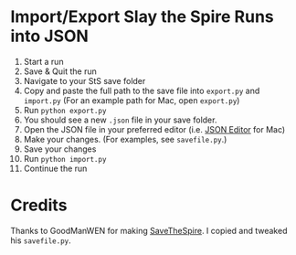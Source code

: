 # Import/Export Slay the Spire Runs into JSON

1. Start a run
2. Save & Quit the run
3. Navigate to your StS save folder
4. Copy and paste the full path to the save file into `export.py` and `import.py` (For an example path for Mac, open `export.py`)
5. Run `python export.py`
6. You should see a new `.json` file in your save folder.
6. Open the JSON file in your preferred editor (i.e. [JSON Editor](https://apps.apple.com/us/app/json-editor/id567740330?mt=12) for Mac)
7. Make your changes. (For examples, see `savefile.py`.)
8. Save your changes
9. Run `python import.py`
10. Continue the run

# Credits

Thanks to GoodManWEN for making [SaveTheSpire](https://github.com/GoodManWEN/SaveTheSpire). I copied and tweaked his `savefile.py`.